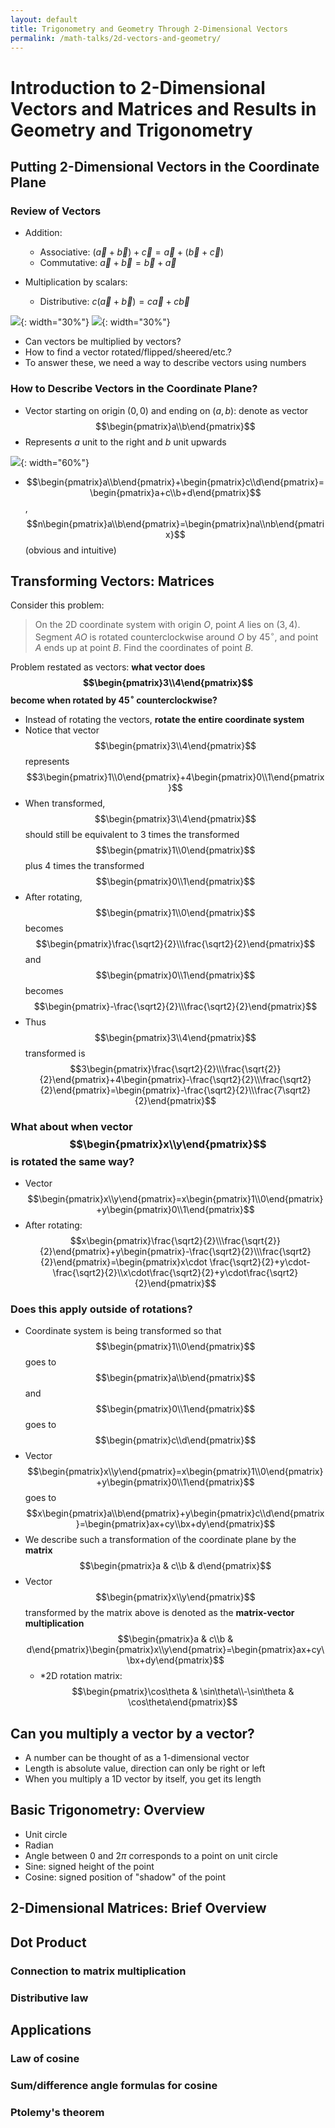 ```yaml
---
layout: default
title: Trigonometry and Geometry Through 2-Dimensional Vectors
permalink: /math-talks/2d-vectors-and-geometry/
---
```


# Introduction to 2-Dimensional Vectors and Matrices and Results in Geometry and Trigonometry

## Putting 2-Dimensional Vectors in the Coordinate Plane

### Review of Vectors

- Addition:
	- Associative: $(\vec a+\vec b)+\vec c=\vec a+(\vec b+\vec c)$
	- Commutative: $\vec a+\vec b=\vec b+\vec a$


- Multiplication by scalars:
	- Distributive: $c(\vec a+\vec b)=c\vec a+c\vec b$

![](https://www.albert.io/blog/wp-content/uploads/2025/03/Vector_addition_commutativity.svg){: width="30%"}
![](https://upload.wikimedia.org/wikipedia/commons/f/fa/Scalar_multiplication_by_r%3D3.svg){: width="30%"}

- Can vectors be multiplied by vectors?
- How to find a vector rotated/flipped/sheered/etc.?
- To answer these, we need a way to describe vectors using numbers

### How to Describe Vectors in the Coordinate Plane?

- Vector starting on origin $(0, 0)$ and ending on $(a,b)$: denote as vector $$\begin{pmatrix}a\\b\end{pmatrix}$$
- Represents $a$ unit to the right and $b$ unit upwards

![](https://wumbo.net/glossary/vector/figures/VectorExample-480-270.dark.svg){: width="60%"}

- $$\begin{pmatrix}a\\b\end{pmatrix}+\begin{pmatrix}c\\d\end{pmatrix}=\begin{pmatrix}a+c\\b+d\end{pmatrix}$$, $$n\begin{pmatrix}a\\b\end{pmatrix}=\begin{pmatrix}na\\nb\end{pmatrix}$$ (obvious and intuitive)

## Transforming Vectors: Matrices

Consider this problem:

> On the 2D coordinate system with origin $O$, point $A$ lies on $(3, 4)$. Segment $AO$ is rotated counterclockwise around $O$ by $45^\circ$, and point $A$ ends up at point $B$. Find the coordinates of point $B$.

Problem restated as vectors: **what vector does $$\begin{pmatrix}3\\4\end{pmatrix}$$ become when rotated by $45^\circ$ counterclockwise?**

- Instead of rotating the vectors, **rotate the entire coordinate system**
- Notice that vector $$\begin{pmatrix}3\\4\end{pmatrix}$$ represents $$3\begin{pmatrix}1\\0\end{pmatrix}+4\begin{pmatrix}0\\1\end{pmatrix}$$
- When transformed, $$\begin{pmatrix}3\\4\end{pmatrix}$$ should still be equivalent to 3 times the transformed $$\begin{pmatrix}1\\0\end{pmatrix}$$ plus 4 times the transformed $$\begin{pmatrix}0\\1\end{pmatrix}$$
- After rotating, $$\begin{pmatrix}1\\0\end{pmatrix}$$ becomes $$\begin{pmatrix}\frac{\sqrt2}{2}\\\frac{\sqrt2}{2}\end{pmatrix}$$ and $$\begin{pmatrix}0\\1\end{pmatrix}$$ becomes $$\begin{pmatrix}-\frac{\sqrt2}{2}\\\frac{\sqrt2}{2}\end{pmatrix}$$
- Thus $$\begin{pmatrix}3\\4\end{pmatrix}$$ transformed is $$3\begin{pmatrix}\frac{\sqrt2}{2}\\\frac{\sqrt{2}}{2}\end{pmatrix}+4\begin{pmatrix}-\frac{\sqrt2}{2}\\\frac{\sqrt2}{2}\end{pmatrix}=\begin{pmatrix}-\frac{\sqrt2}{2}\\\frac{7\sqrt2}{2}\end{pmatrix}$$

### What about when vector $$\begin{pmatrix}x\\y\end{pmatrix}$$ is rotated the same way?

- Vector $$\begin{pmatrix}x\\y\end{pmatrix}=x\begin{pmatrix}1\\0\end{pmatrix}+y\begin{pmatrix}0\\1\end{pmatrix}$$
- After rotating: $$x\begin{pmatrix}\frac{\sqrt2}{2}\\\frac{\sqrt{2}}{2}\end{pmatrix}+y\begin{pmatrix}-\frac{\sqrt2}{2}\\\frac{\sqrt2}{2}\end{pmatrix}=\begin{pmatrix}x\cdot \frac{\sqrt2}{2}+y\cdot-\frac{\sqrt2}{2}\\x\cdot\frac{\sqrt2}{2}+y\cdot\frac{\sqrt2}{2}\end{pmatrix}$$

### Does this apply outside of rotations?

- Coordinate system is being transformed so that $$\begin{pmatrix}1\\0\end{pmatrix}$$ goes to $$\begin{pmatrix}a\\b\end{pmatrix}$$ and $$\begin{pmatrix}0\\1\end{pmatrix}$$ goes to $$\begin{pmatrix}c\\d\end{pmatrix}$$
- Vector $$\begin{pmatrix}x\\y\end{pmatrix}=x\begin{pmatrix}1\\0\end{pmatrix}+y\begin{pmatrix}0\\1\end{pmatrix}$$ goes to $$x\begin{pmatrix}a\\b\end{pmatrix}+y\begin{pmatrix}c\\d\end{pmatrix}=\begin{pmatrix}ax+cy\\bx+dy\end{pmatrix}$$
- We describe such a transformation of the coordinate plane by the **matrix** $$\begin{pmatrix}a & c\\b & d\end{pmatrix}$$
- Vector $$\begin{pmatrix}x\\y\end{pmatrix}$$ transformed by the matrix above is denoted as the **matrix-vector multiplication** $$\begin{pmatrix}a & c\\b & d\end{pmatrix}\begin{pmatrix}x\\y\end{pmatrix}=\begin{pmatrix}ax+cy\\bx+dy\end{pmatrix}$$
	- \*2D rotation matrix: $$\begin{pmatrix}\cos\theta & \sin\theta\\-\sin\theta & \cos\theta\end{pmatrix}$$

## Can you multiply a vector by a vector?

- A number can be thought of as a 1-dimensional vector
- Length is absolute value, direction can only be right or left
- When you multiply a 1D vector by itself, you get its length

## Basic Trigonometry: Overview

- Unit circle
- Radian
- Angle between $0$ and $2\pi$ corresponds to a point on unit circle
- Sine: signed height of the point
- Cosine: signed position of "shadow" of the point

## 2-Dimensional Matrices: Brief Overview

## Dot Product

### Connection to matrix multiplication

### Distributive law

## Applications

### Law of cosine

### Sum/difference angle formulas for cosine

### Ptolemy's theorem
